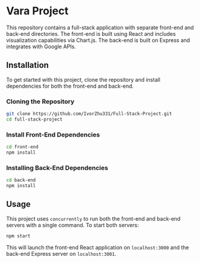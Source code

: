 # Vara Project

This repository contains a full-stack application with separate front-end and back-end directories. The front-end is built using React and includes visualization capabilities via Chart.js. The back-end is built on Express and integrates with Google APIs.

## Installation

To get started with this project, clone the repository and install dependencies for both the front-end and back-end.

### Cloning the Repository

```bash
git clone https://github.com/IvorZhu331/Full-Stack-Project.git
cd full-stack-project
```

### Install Front-End Dependencies

```bash
cd front-end
npm install
```

### Installing Back-End Dependencies

```bash
cd back-end
npm install
```

## Usage

This project uses `concurrently` to run both the front-end and back-end servers with a single command. To start both servers:

```bash
npm start
```

This will launch the front-end React application on `localhost:3000` and the back-end Express server on `localhost:3001`.
